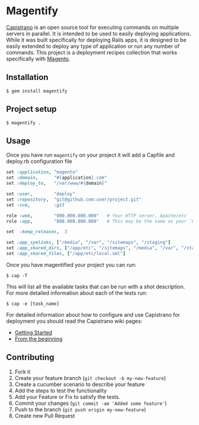 # Magentify

[Capistrano](http://capify.org) is an open source tool for executing commands on multiple servers in parallel. It is intended to be used to easily deploying applications. While it was built specifically for deploying Rails apps, it is designed to be easily extended to deploy any type of application or run any number of commands. This project is a deployment recipes collection that works specifically with [Magento](http://www.magentocommerce.com/).

## Installation

    $ gem install magentify
    
## Project setup

    $ magentify .

## Usage

Once you have run `magentify` on your project it will add a Capfile and deploy.rb configuration file

``` ruby config/deploy.rb
set :application, "magento"
set :domain,      "#{application}.com"
set :deploy_to,   "/var/www/#{domain}"

set :user,        "deploy"
set :repository,  "git@github.com:user/project.git"
set :scm,         :git

role :web,        "000.000.000.000"   # Your HTTP server, Apache/etc
role :app,        "000.000.000.000"   # This may be the same as your `Web` server or a separate administration server

set  :keep_releases,  3

set :app_symlinks, ["/media", "/var", "/sitemaps", "/staging"]
set :app_shared_dirs, ["/app/etc", "/sitemaps", "/media", "/var", "/staging"]
set :app_shared_files, ["/app/etc/local.xml"]
```

Once you have magentified your project you can run:

    $ cap -T
    
This will list all the available tasks that can be run with a shot description. For more detailed information about each of the tests run:

    $ cap -e [task_name]
    
For detailed information about how to configure and use Capistrano for deployment you should read the Capistrano wiki pages:

* [Getting Started](https://github.com/capistrano/capistrano/wiki/2.x-Getting-Started)
* [From the beginning](https://github.com/capistrano/capistrano/wiki/2.x-From-The-Beginning)

## Contributing

1. Fork it
2. Create your feature branch (`git checkout -b my-new-feature`)
3. Create a cucumber scenario to describe your feature
4. Add the steps to test the functionality
5. Add your Feature or Fix to satisfy the tests.
6. Commit your changes (`git commit -am 'Added some feature'`)
7. Push to the branch (`git push origin my-new-feature`)
8. Create new Pull Request
